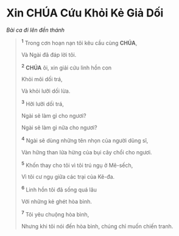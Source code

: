 # Xin **CHÚA** Cứu Khỏi Kẻ Giả Dối
*Bài ca đi lên đền thánh*

> <sup><b>1</b></sup> Trong cơn hoạn nạn tôi kêu cầu cùng **CHÚA**,
>
> Và Ngài đã đáp lời tôi.
>
> <sup><b>2</b></sup> **CHÚA** ôi, xin giải cứu linh hồn con
>
> Khỏi môi dối trá,
>
> Và khỏi lưỡi dối lừa.
>
> <sup><b>3</b></sup> Hỡi lưỡi dối trá,
>
> Ngài sẽ làm gì cho ngươi?
>
> Ngài sẽ làm gì nữa cho ngươi?
>
> <sup><b>4</b></sup> Ngài sẽ dùng những tên nhọn của người dũng sĩ,
>
> Vàn hững than lửa hừng của bụi cây chổi cho ngươi.
>
> <sup><b>5</b></sup> Khốn thay cho tôi vì tôi trú ngụ ở Mê-sếch,
>
> Vì tôi cư ngụ giữa các trại của Kê-đa.
>
> <sup><b>6</b></sup> Linh hồn tôi đã sống quá lâu
>
> Với những kẻ ghét hòa bình.
>
> <sup><b>7</b></sup> Tôi yêu chuộng hòa bình,
>
> Nhưng khi tôi nói đến hòa bình, chúng chỉ muốn chiến tranh.